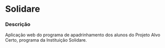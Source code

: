 # Solidare
### Descrição
Aplicação web do programa de apadrinhamento dos alunos do Projeto Alvo Certo, programa da Instituição Solidare.
